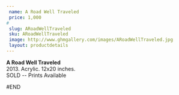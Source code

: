 ```yaml
---
 name: A Road Well Traveled
 price: 1,000
#
 slug: ARoadWellTraveled
 sku: ARoadWellTraveled
 image: http://www.ghmgallery.com/images/ARoadWellTraveled.jpg
 layout: productdetails
---
```

<strong>A Road Well Traveled</strong><br />
 2013. Acrylic. 12x20 inches.<br />
 SOLD -- Prints Available<br />
 
 
 
 
#END